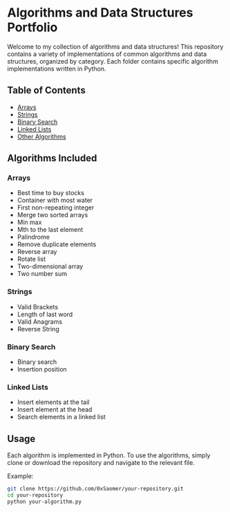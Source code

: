 # **Algorithms and Data Structures Portfolio**

Welcome to my collection of algorithms and data structures! This repository contains a variety of implementations of common algorithms and data structures, organized by category. Each folder contains specific algorithm implementations written in Python.

## **Table of Contents**

- [Arrays](#arrays)
- [Strings](#strings)
- [Binary Search](#binary-search)
- [Linked Lists](#linked-lists)
- [Other Algorithms](#other-algorithms)

## **Algorithms Included**

### **Arrays**
- Best time to buy stocks
- Container with most water
- First non-repeating integer
- Merge two sorted arrays
- Min max 
- Mth to the last element
- Palindrome
- Remove duplicate elements
- Reverse array
- Rotate list
- Two-dimensional array
- Two number sum

### **Strings**
- Valid Brackets
- Length of last word
- Valid Anagrams
- Reverse String

### **Binary Search**
- Binary search
- Insertion position

### **Linked Lists**
- Insert elements at the tail
- Insert element at the head
- Search elements in a linked list

## **Usage**

Each algorithm is implemented in Python. To use the algorithms, simply clone or download the repository and navigate to the relevant file.

Example:

```bash
git clone https://github.com/0xSaomer/your-repository.git
cd your-repository
python your-algorithm.py
